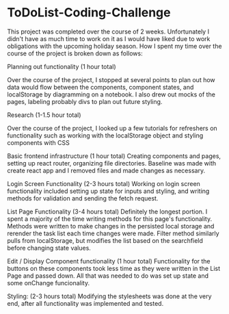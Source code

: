 # ToDoList-Coding-Challenge

This project was completed over the course of 2 weeks. Unfortunately I didn't have as much time to work on it as I would have liked due to work obligations with the upcoming holiday season. How I spent my time over the course of the project is broken down as follows:

Planning out functionality (1 hour total)

Over the course of the project, I stopped at several points to plan out how data would flow between the components, component states, and localStorage by diagramming on a notebook. I also drew out mocks of the pages, labeling probably divs to plan out future styling.

Research (1-1.5 hour total)

Over the course of the project, I looked up a few tutorials for refreshers on functionality such as working with the localStorage object and styling components with CSS

Basic frontend infrastructure (1 hour total)
Creating components and pages, setting up react router, organizing file directories. Baseline was made with create react app and I removed files and made changes as necessary.

Login Screen Functionality (2-3 hours total)
Working on login screen functionality included setting up state for inputs and styling, and writing methods for validation and sending the fetch request. 

List Page Functionality (3-4 hours total)
Definitely the longest portion. I spent a majority of the time writing methods for this page's functionality. Methods were written to make changes in the persisted local storage and rerender the task list each time changes were made. Filter method similarly pulls from localStorage, but modifies the list based on the searchfield before changing state values.

Edit / Display Component functionality (1 hour total)
Functionality for the buttons on these components took less time as they were written in the List Page and passed down. All that was needed to do was set up state and some onChange funcionality.

Styling: (2-3 hours total)
Modifying the stylesheets was done at the very end, after all functionality was implemented and tested. 
